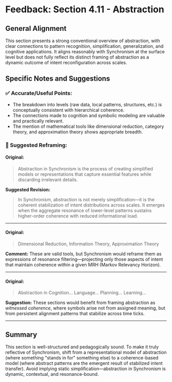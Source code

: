 
# Feedback: Section 4.11 - Abstraction

## General Alignment
This section presents a strong conventional overview of abstraction, with clear connections to pattern recognition, simplification, generalization, and cognitive applications. It aligns reasonably with Synchronism at the surface level but does not fully reflect its distinct framing of abstraction as a dynamic outcome of intent reconfiguration across scales.

## Specific Notes and Suggestions

### ✅ Accurate/Useful Points:
- The breakdown into levels (raw data, local patterns, structures, etc.) is conceptually consistent with hierarchical coherence.
- The connections made to cognition and symbolic modeling are valuable and practically relevant.
- The mention of mathematical tools like dimensional reduction, category theory, and approximation theory shows appropriate breadth.

### 🔄 Suggested Reframing:

#### Original:
> Abstraction in Synchronism is the process of creating simplified models or representations that capture essential features while discarding irrelevant details.

**Suggested Revision:**
> In Synchronism, abstraction is not merely simplification—it is the coherent stabilization of intent distributions across scales. It emerges when the aggregate resonance of lower-level patterns sustains higher-order coherence with reduced informational load.

---

#### Original:
> Dimensional Reduction, Information Theory, Approximation Theory

**Comment:**
These are valid tools, but Synchronism would reframe them as expressions of resonance filtering—projecting only those aspects of intent that maintain coherence within a given MRH (Markov Relevancy Horizon).

---

#### Original:
> Abstraction in Cognition… Language… Planning… Learning…

**Suggestion:**
These sections would benefit from framing abstraction as *witnessed coherence*, where symbols arise not from assigned meaning, but from persistent alignment patterns that stabilize across time ticks.

---

## Summary
This section is well-structured and pedagogically sound. To make it truly reflective of Synchronism, shift from a representational model of abstraction (where something "stands in for" something else) to a coherence-based model (where abstract patterns are the emergent result of stabilized intent transfer). Avoid implying static simplification—abstraction in Synchronism is dynamic, contextual, and resonance-bound.


